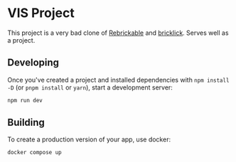 # VIS Project
This project is a very bad clone of [Rebrickable](https://rebrickable.com/) and [bricklick](https://www.bricklink.com/). Serves well as a project.

## Developing

Once you've created a project and installed dependencies with `npm install -D` (or `pnpm install` or `yarn`), start a development server:

```bash
npm run dev
```

## Building

To create a production version of your app, use docker:

```bash
docker compose up
```

